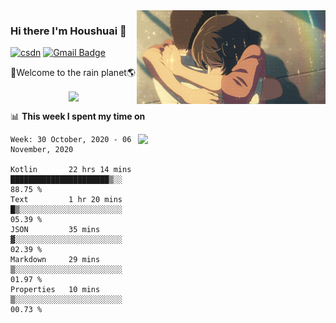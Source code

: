<img  align='right' height="150" src="https://github.com/LikeRainDay/LikeRainDay/blob/master/pic/img_rain_1.gif?raw=true">



### Hi there I'm Houshuai :lemon:

[![csdn](https://img.shields.io/badge/-csdn-c14438?style=flat-square&logo=c&logoColor=white)](https://blog.csdn.net/qq_15807167)
[![Gmail Badge](https://img.shields.io/badge/-gmail-c14438?style=flat-square&logo=Gmail&logoColor=white&link=mailto:houshuai0816@gmail.com)](mailto:houshuai0816@gmail.com)

🚀Welcome to the rain planet🌎

<center>
<img align='center'  src="https://source.unsplash.com/random/1200x600">
</center>

📊 **This week I spent my time on**

<img align='right'   width="300" src="https://github-readme-stats.vercel.app/api?username=LikeRainDay&show_icons=true&title_color=fff&icon_color=79ff97&text_color=9f9f9f&bg_color=151515">

<!--START_SECTION:waka-->
```text
Week: 30 October, 2020 - 06 November, 2020

Kotlin       22 hrs 14 mins  ██████████████████████▒░░   88.75 % 
Text         1 hr 20 mins    █▒░░░░░░░░░░░░░░░░░░░░░░░   05.39 % 
JSON         35 mins         ▓░░░░░░░░░░░░░░░░░░░░░░░░   02.39 % 
Markdown     29 mins         ▒░░░░░░░░░░░░░░░░░░░░░░░░   01.97 % 
Properties   10 mins         ▒░░░░░░░░░░░░░░░░░░░░░░░░   00.73 % 
```
<!--END_SECTION:waka-->
